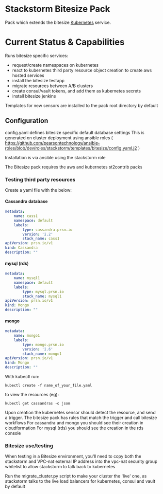 # Stackstorm Bitesize Pack

Pack which extends the bitesize [Kubernetes](https://kubernetes.io/) service.

# Current Status & Capabilities
Runs bitesize specific services:
  - request/create namespaces on kubernetes
  - react to kubernetes third party resource object creation to create aws hosted services
  - install the bitesize testapp
  - migrate resources between A/B clusters
  - create consul/vault tokens, and add them as kubernetes secrets
  - install bitesize jenkins
  

Templates for new sensors are installed to the pack root directory by default

## Configuration

config.yaml defines bitesize specific default database settings
This is generated on cluster deployment using ansible roles
( https://github.com/pearsontechnology/ansible-roles/blob/dev/roles/stackstorm/templates/bitesize/config.yaml.j2 )

Installation is via ansible using the stackstorm role

The Bitesize pack requires the aws and kubernetes st2contrib packs

### Testing third party resources

Create a yaml file with the below:

#### Cassandra database

```yaml
metadata:
    name: cass1
    namespace: default
    labels:
        type: cassandra.prsn.io
        version: '2.2'
        stack_name: cass1
apiVersion: prsn.io/v1
kind: Cassandra
description: ""
```

#### mysql (rds)

```yaml
metadata:
    name: mysql1
    namespace: default
    labels:
        type: mysql.prsn.io
        stack_name: mysql1
apiVersion: prsn.io/v1
kind: Mongo
description: ""
```

#### mongo

```yaml
metadata:
    name: mongo1
    labels:
        type: mongo.prsn.io
        version: '2.6'
        stack_name: mongo1
apiVersion: prsn.io/v1
kind: Mongo
description: ""
```

With kubectl run:

```
kubectl create -f name_of_your_file.yaml
```

to view the resources (eg):

```
kubectl get cassandras -o json
```

Upon creation the kubernetes sensor should detect the resource, and send a trigger.
The bitesize pack has rules that match the trigger and call bitesize workflows
For cassandra and mongo you should see their creation in cloudformation
For mysql (rds) you should see the creation in the rds console


### Bitesize use/testing

When testing in a Bitesize environment, you'll need to copy both the stackstorm and 
VPC-nat external IP address into the vpc-nat security group whitelist to allow
stackstorm to talk back to kubernetes

Run the migrate_cluster.py script to make your cluster the 'live' one, as stackstorm
talks to the live load balancers for kubernetes, consul and vault by default
